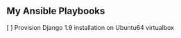 My Ansible Playbooks
--------------------

[ ] Provision Django 1.9 installation on Ubuntu64 virtualbox